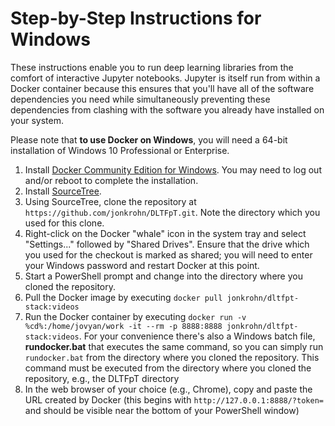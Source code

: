 # Step-by-Step Instructions for Windows

These instructions enable you to run deep learning libraries from the comfort of interactive Jupyter notebooks. Jupyter is itself run from within a Docker container because this ensures that you'll have all of the software dependencies you need while simultaneously preventing these dependencies from clashing with the software you already have installed on your system.

Please note that **to use Docker on Windows**, you will need a 64-bit installation of Windows 10 Professional or Enterprise.

1. Install [Docker Community Edition for Windows](https://store.docker.com/editions/community/docker-ce-desktop-windows). You may need to log out and/or reboot to complete the installation.
2. Install [SourceTree](https://www.sourcetreeapp.com/).
3. Using SourceTree, clone the repository at `https://github.com/jonkrohn/DLTFpT.git`. Note the directory which you used for this clone.
4. Right-click on the Docker "whale" icon in the system tray and select "Settings..." followed by "Shared Drives". Ensure that the drive which you used for the checkout is marked as shared; you will need to enter your Windows password and restart Docker at this point.
5. Start a PowerShell prompt and change into the directory where you cloned the repository.
6. Pull the Docker image by executing `docker pull jonkrohn/dltfpt-stack:videos`
7. Run the Docker container by executing `docker run -v %cd%:/home/jovyan/work -it --rm -p 8888:8888 jonkrohn/dltfpt-stack:videos`. For your convenience there's also a Windows batch file, **rundocker.bat** that executes the same command, so you can simply run `rundocker.bat` from the directory where you cloned the repository. This command must be executed from the directory where you cloned the repository, e.g., the DLTFpT directory
8. In the web browser of your choice (e.g., Chrome), copy and paste the URL created by Docker (this begins with `http://127.0.0.1:8888/?token=` and should be visible near the bottom of your PowerShell window)
